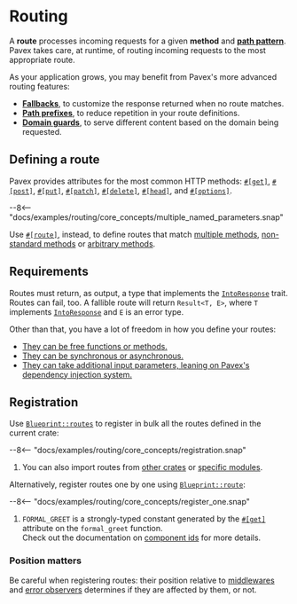 # Routing

A **route** processes incoming requests for a given **method** and [**path pattern**](path_patterns.md).
Pavex takes care, at runtime, of routing incoming requests to the most appropriate route.

As your application grows, you may benefit from Pavex's more advanced routing features:

- [**Fallbacks**], to customize the response returned when no route matches.
- [**Path prefixes**](path_prefixes.md), to reduce repetition in your route definitions.
- [**Domain guards**](domain_guards.md), to serve different content based on the domain being requested.

## Defining a route

Pavex provides attributes for the most common HTTP methods: [`#[get]`][get_attr], [`#[post]`][post_attr], [`#[put]`][put_attr], [`#[patch]`][patch_attr], [`#[delete]`][delete_attr], [`#[head]`][head_attr], and [`#[options]`][options_attr]. 

--8<-- "docs/examples/routing/core_concepts/multiple_named_parameters.snap"

Use [`#[route]`][route_attr], instead, to define routes that match [multiple methods][multiple_methods], [non-standard methods][non_standard_methods] or [arbitrary methods][arbitrary_methods].

## Requirements

Routes must return, as output, a type that implements the [`IntoResponse`][IntoResponse] trait.\
Routes can fail, too. A fallible route will return `Result<T, E>`, where `T` implements [`IntoResponse`][IntoResponse] and `E` is an error type.

Other than that, you have a lot of freedom in how you define your routes:

- [They can be free functions or methods.](/guide/attributes/functions_and_methods.md)
- [They can be synchronous or asynchronous.](/guide/attributes/sync_or_async.md)
- [They can take additional input parameters, leaning on Pavex's dependency injection system.](/guide/dependency_injection/index.md)

## Registration

Use [`Blueprint::routes`][Blueprint::routes] to register in bulk all the routes defined in the current crate:

--8<-- "docs/examples/routing/core_concepts/registration.snap"

1. You can also import routes from [other crates][import_other_crates] or [specific modules][import_specific_modules].

Alternatively, register routes one by one using [`Blueprint::route`][Blueprint::route]:

--8<-- "docs/examples/routing/core_concepts/register_one.snap"

1. `FORMAL_GREET` is a strongly-typed constant generated by the [`#[get]`][get_attr] attribute on the `formal_greet` function.\
   Check out the documentation on [component ids](/guide/attributes/component_id.md) for more details.
   
### Position matters
  
Be careful when registering routes: their position relative to [middlewares](/guide/middleware/execution_order.md) and [error observers](/guide/errors/error_observers.md#position-matters) determines if they are affected by them, or not.

[Blueprint]: /api_reference/pavex/blueprint/struct.Blueprint.html
[Blueprint::route]: /api_reference/pavex/blueprint/struct.Blueprint.html#method.route
[Blueprint::routes]: /api_reference/pavex/blueprint/struct.Blueprint.html#method.routes
[IntoResponse]: /api_reference/pavex/response/trait.IntoResponse.html
[**Fallbacks**]: /api_reference/pavex/blueprint/struct.Blueprint.html#method.fallback
[get_attr]: /api_reference/pavex/attr.get.html
[post_attr]: /api_reference/pavex/attr.post.html
[put_attr]: /api_reference/pavex/attr.put.html
[patch_attr]: /api_reference/pavex/attr.patch.html
[delete_attr]: /api_reference/pavex/attr.delete.html
[head_attr]: /api_reference/pavex/attr.head.html
[options_attr]: /api_reference/pavex/attr.options.html
[route_attr]: /api_reference/pavex/attr.route.html
[import_other_crates]: /api_reference/pavex/struct.Blueprint.html#dependencies
[import_specific_modules]: /api_reference/pavex/struct.Blueprint.html#specific-modules
[multiple_methods]: /api_reference/pavex/attr.route.html#example-multiple-methods
[non_standard_methods]: /api_reference/pavex/attr.route.html#example-non-standard-method
[arbitrary_methods]: /api_reference/pavex/attr.route.html#example-arbitrary-methods
